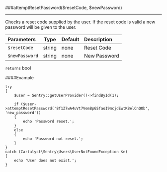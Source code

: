 <a id="attemptResetPassword"></a>
###attemptResetPassword($resetCode, $newPassword)

----------

Checks a reset code supplied by the user.  If the reset code is valid a new password will be given to the user.

Parameters                   | Type            | Default       | Description
:--------------------------- | :-------------: | :------------ | :--------------
`$resetCode`                 | string          | none          | Reset Code
`$newPassword`               | string          | none          | New Password

`returns` bool

####Example

	try
	{
		$user = Sentry::getUserProvider()->findById(1);

		if ($user->attemptResetPassword('8f1Z7wA4uVt7VemBpGSfaoI9mcjdEwtK8elCnQOb', 'new_password'))
		{
			echo 'Password reset.';
		}
		else
		{
			echo 'Password not reset.';
		}
	}
	catch (Cartalyst\Sentry\Users\UserNotFoundException $e)
	{
		echo 'User does not exist.';
	}
